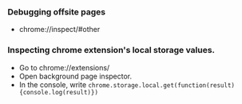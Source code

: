### Debugging offsite pages
- chrome://inspect/#other

### Inspecting chrome extension's local storage values.
- Go to chrome://extensions/
- Open background page inspector. 
- In the console, write `chrome.storage.local.get(function(result){console.log(result)})`
